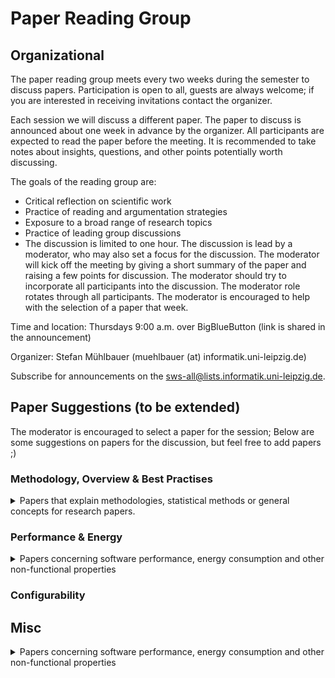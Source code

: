 # Paper Reading Group

## Organizational
The paper reading group meets every two weeks during the semester to discuss papers. Participation is open to all, guests are always welcome; if you are interested in receiving invitations contact the organizer.

Each session we will discuss a different paper. The paper to discuss is announced about one week in advance by the organizer. All participants are expected to read the paper before the meeting. It is recommended to take notes about insights, questions, and other points potentially worth discussing.

The goals of the reading group are:

* Critical reflection on scientific work
* Practice of reading and argumentation strategies
* Exposure to a broad range of research topics
* Practice of leading group discussions
* The discussion is limited to one hour. The discussion is lead by a moderator, who may also set a focus for the discussion. The moderator will kick off the meeting by giving a short summary of the paper and raising a few points for discussion. The moderator should try to incorporate all participants into the discussion. The moderator role rotates through all participants. The moderator is encouraged to help with the selection of a paper that week.

Time and location: Thursdays 9:00 a.m. over BigBlueButton (link is shared in the announcement)

Organizer: Stefan Mühlbauer (muehlbauer (at) informatik.uni-leipzig.de)

Subscribe for announcements on the sws-all@lists.informatik.uni-leipzig.de.

## Paper Suggestions (to be extended)
The moderator is encouraged to select a paper for the session; Below are some suggestions on papers for the discussion, but feel free to add papers ;)

### Methodology, Overview & Best Practises
<details>
<summary>Papers that explain methodologies, statistical methods or general concepts for research papers.</summary>
  <br>
  
* H. Larsson, E. Lindqvist and R. Torkar, "Outliers and Replication in Software Engineering," 2014 21st Asia-Pacific Software Engineering Conference, Jeju, 2014, pp. 207-214, doi: 10.1109/APSEC.2014.40.
* Janet Siegmund, Norbert Siegmund, and Sven Apel. 2015. Views on internal and external validity in empirical software engineering. In Proceedings of the 37th International Conference on Software Engineering - Volume 1 (ICSE '15). IEEE Press, 9–19.
* Klaas-Jan Stol, Paul Ralph, and Brian Fitzgerald. 2016. Grounded theory in software engineering research: a critical review and guidelines. In Proceedings of the 38th International Conference on Software Engineering (ICSE '16). Association for Computing Machinery, New York, NY, USA, 120–131. DOI:https://doi.org/10.1145/2884781.2884833
* Mark Harman. 2007. The Current State and Future of Search Based Software Engineering. In 2007 Future of Software Engineering (FOSE '07). IEEE Computer Society, USA, 342–357. DOI:https://doi.org/10.1109/FOSE.2007.29
* Pedro Domingos. 2012. A few useful things to know about machine learning. Commun. ACM 55, 10 (October 2012), 78–87. DOI:https://doi.org/10.1145/2347736.2347755
* Andreas Zeller, Thomas Zimmermann, and Christian Bird. 2011. Failure is a four-letter word: a parody in empirical research. In Proceedings of the 7th International Conference on Predictive Models in Software Engineering (Promise '11). Association for Computing Machinery, New York, NY, USA, Article 5, 1–7. DOI:https://doi.org/10.1145/2020390.2020395
* Todd Mytkowicz, Amer Diwan, Matthias Hauswirth, and Peter F. Sweeney. 2009. Producing wrong data without doing anything obviously wrong! In Proceedings of the 14th international conference on Architectural support for programming languages and operating systems (ASPLOS XIV). Association for Computing Machinery, New York, NY, USA, 265–276. DOI:https://doi.org/10.1145/1508244.1508275
* Abram Hindle, Earl T. Barr, Zhendong Su, Mark Gabel, and Premkumar Devanbu. 2012. On the naturalness of software. In Proceedings of the 34th International Conference on Software Engineering (ICSE '12). IEEE Press, 837–847.
* Klaas-Jan Stol and Brian Fitzgerald. 2018. The ABC of Software Engineering Research. ACM Trans. Softw. Eng. Methodol. 27, 3, Article 11 (October 2018), 51 pages. DOI:https://doi.org/10.1145/3241743
</details>


### Performance & Energy
<details>
<summary>Papers concerning software performance, energy consumption and other non-functional properties</summary>
  <br>
  
* Bihuan Chen, Yang Liu, and Wei Le. 2016. Generating performance distributions via probabilistic symbolic execution. In Proceedings of the 38th International Conference on Software Engineering (ICSE '16). Association for Computing Machinery, New York, NY, USA, 49–60. DOI:https://doi.org/10.1145/2884781.2884794
</details>

### Configurability

## Misc
<details>
<summary>Papers concerning software performance, energy consumption and other non-functional properties</summary>
  <br>
  
* Gemma Catolino, Fabio Palomba, Andy Zaidman, Filomena Ferrucci Not all bugs are the same: Understanding, characterizing, and classifying bug types Journal of Systems and Software, Volume 152, 2019, pp. 165-181

</details>
